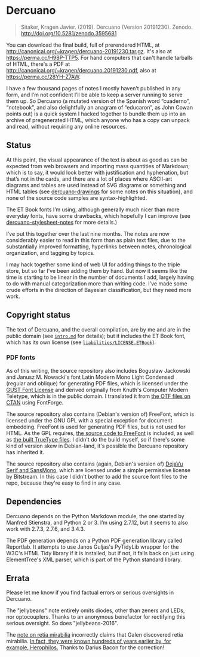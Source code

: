 Dercuano
========

> Sitaker, Kragen Javier. (2019). Dercuano (Version
  20191230). Zenodo. <http://doi.org/10.5281/zenodo.3595681>

You can download the final build, full of prerendered HTML, at
<http://canonical.org/~kragen/dercuano-20191230.tar.gz>.  It's also at
<https://perma.cc/H98P-TTP5>.  For hand computers that can't handle
tarballs of HTML, there's a PDF at
<http://canonical.org/~kragen/dercuano.20191230.pdf>, also at
<https://perma.cc/28YH-Z7AW>.

I have a few thousand pages of notes I mostly haven’t published in any
form, and I’m not confident I’ll be able to keep a server running to
serve them up.  So Dercuano (a mutated version of the Spanish word
“cuaderno”, “notebook”, and also delightfully an anagram of “educaron”,
as John Cowan points out) is a quick system I hacked together to bundle
them up into an archive of pregenerated HTML, which anyone who has a
copy can unpack and read, without requiring any online resources.

Status
------

At this point, the visual appearance of the text is about as good as
can be expected from web browsers and importing mass quantities of
Markdown; which is to say, it would look better with justification and
hyphenation, but that’s not in the cards, and there are a lot of
places where ASCII-art diagrams and tables are used instead of SVG
diagrams or something and HTML tables (see
[dercuano-drawings](markdown/dercuano-drawings) for some notes on this
situation), and none of the source code samples are
syntax-highlighted.

The ET Book fonts I’m using, although generally much nicer than more
everyday fonts, have some drawbacks, which hopefully I can improve
(see [dercuano-stylesheet-notes](markdown/dercuano-stylesheet-notes)
for more details.)

I’ve put this together over the last nine months. The
notes are now considerably easier to read in this form than as plain
text files, due to the substantially improved formatting, hyperlinks
between notes, chronological organization, and tagging by topics.

I may hack together some kind of web UI for adding things to the
triple store, but so far I’ve been adding them by hand.  But now it
seems like the time is starting to be linear in the number of
documents I add, largely having to do with manual categorization more
than writing code.  I’ve made some crude efforts in the direction of
Bayesian classification, but they need more work.

Copyright status
----------------

The text of Dercuano, and the overall compilation, are by me and are
in the public domain (see [`intro.md`](intro.md) for details); but it
includes the ET Book font, which has its own license (see
[`liabilities/LICENSE.ETBook`](liabilities/LICENSE.ETBook)).

### PDF fonts ###

As of
this writing, the source repository also includes Bogusław Jackowski
and Janusz M. Nowacki's font Latin Modern Mono Light Condensed
(regular and oblique) for generating PDF files, which is licensed
under the [GUST Font License](GUST-FONT-LICENSE.txt) and derived
originally from Knuth's Computer Modern Teletype, which is in the
public domain.  I translated it from [the OTF files on
CTAN](https://www.ctan.org/tex-archive/fonts/lm/fonts/opentype/public/lm)
using FontForge.

The source repository also contains (Debian's version of) FreeFont,
which is licensed under the GNU GPL with a special exception for
document embedding.  FreeFont is used for generating PDF files, but is
not used for HTML.  As the GPL requires, [the source code to
FreeFont](fonts-freefont-20120503/) is included, as well as [the built
TrueType files](freefont-built/).  I didn't do the build myself, so if
there's some kind of version skew in Debian-land, it's possible the
Dercuano repository has inherited it.

The source repository also contains (again, Debian's version of)
[DejaVu Serif and SansMono](dejavu-built/), which are licensed under a
simple permissive license by Bitstream.  In this case I didn't bother
to add the source font files to the repo, because they're easy to find
in any case.

Dependencies
------------

Dercuano depends on the Python Markdown module, the one started by
Manfred Stienstra, and Python 2 or 3.  I’m using 2.7.12, but it seems to
also work with 2.7.3, 2.7.6, and 3.4.3.

The PDF generation depends on a Python PDF generation library called
Reportlab.  It attempts to use Janos Guljas's
PyTidyLib wrapper for the W3C's HTML Tidy library if it is
installed, but if not, it falls back on just using ElementTree's XML
parser, which is part of the Python standard library.

Errata
------

Please let me know if you find factual errors or serious oversights in
Dercuano.

The "jellybeans" note entirely omits diodes,
other than zeners and LEDs, nor optocouplers.
Thanks to an anonymous benefactor for rectifying this serious
oversight.  So does "jellybeans-2016".

The [note on retia mirabilia](notes/capillary-heat-exchanger.html)
incorrectly claims that Galen discovered retia mirabilia.  [In fact,
they were known hundreds of years earlier by, for example,
Herophilos.](https://www.karger.com/Article/FullText/346232 "The
Neuroanatomy of Herophilus") Thanks to Darius Bacon for the
correction!

